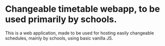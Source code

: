 # Changeable timetable webapp, to be used primarily by schools.

This is a web application, made to be used for hosting easily changeable schedules, mainly by schools, using basic vanilla JS.
